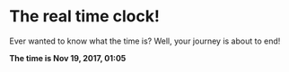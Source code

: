 # The real time clock!

Ever wanted to know what the time is? Well, your journey is about to end!

**The time is Nov 19, 2017, 01:05**